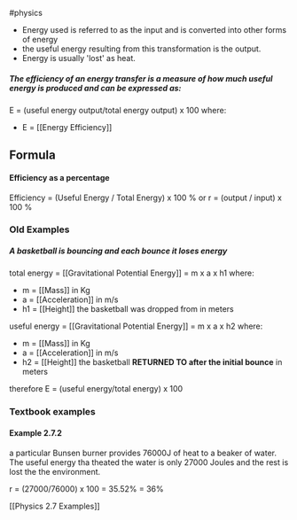 #physics 


- Energy used is referred to as the input and is converted into other forms of energy
- the useful energy resulting from this transformation is the output. 
- Energy is usually 'lost'  as heat. 

##### The efficiency of an energy transfer is a measure of how much useful energy is produced and can be expressed as:
 E = (useful energy output/total energy output) x 100
 where:
 - E = [[Energy Efficiency]]

## Formula

#### Efficiency as a percentage
Efficiency = (Useful Energy / Total Energy) x 100 %
or 
r = (output / input) x 100 %

### Old Examples

##### A basketball is bouncing and each bounce it loses energy 
total energy = [[Gravitational Potential Energy]] = m x a x h1
where:
- m = [[Mass]] in Kg
- a = [[Acceleration]] in m/s
- h1 = [[Height]] the basketball was dropped from in meters

useful energy = [[Gravitational Potential Energy]] = m x a x h2
where:
- m = [[Mass]] in Kg
- a = [[Acceleration]] in m/s
- h2 = [[Height]] the basketball **RETURNED TO after the initial bounce** in meters

therefore 
E = (useful energy/total energy) x 100


### Textbook examples
#### Example 2.7.2
a particular Bunsen burner provides 76000J of heat to a beaker of water. The useful energy tha theated the water is only 27000 Joules and the rest is lost the the environment. 

r = (27000/76000) x 100 = 35.52% = 36%

[[Physics 2.7 Examples]]






